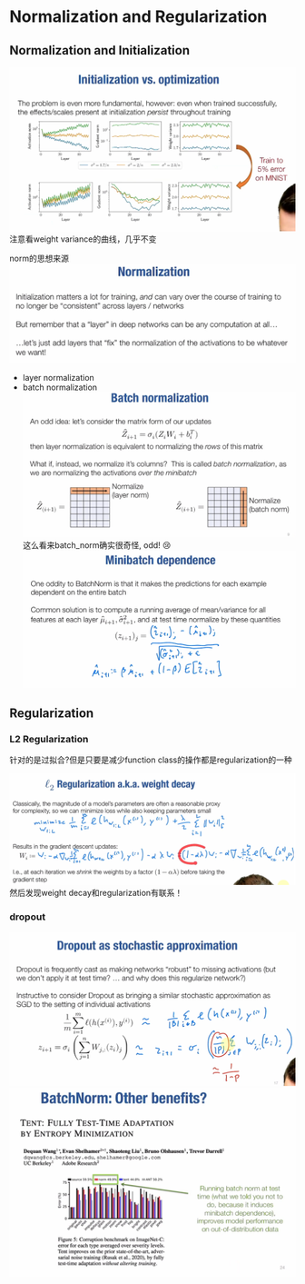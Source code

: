 # Normalization and Regularization

## Normalization and Initialization

![alt text](image.png)
注意看weight variance的曲线，几乎不变

norm的思想来源
![alt text](image-1.png)
- layer normalization
- batch normalization
![alt text](image-2.png)
这么看来batch_norm确实很奇怪, odd! :cry:
![alt text](image-3.png)

## Regularization
### L2 Regularization
针对的是过拟合?但是只要是减少function class的操作都是regularization的一种

![alt text](image-4.png)
然后发现weight decay和regularization有联系！

### dropout
![alt text](image-5.png)
![alt text](image-6.png)